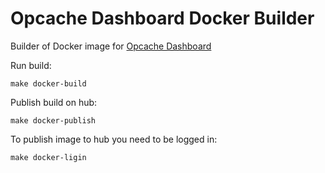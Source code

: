 # Opcache Dashboard Docker Builder

Builder of Docker image for [Opcache Dashboard](https://github.com/GoMetric/opcache-dashboard)

Run build:

```
make docker-build
```

Publish build on hub:
```
make docker-publish
```

To publish image to hub you need to be logged in:

```
make docker-ligin
```
